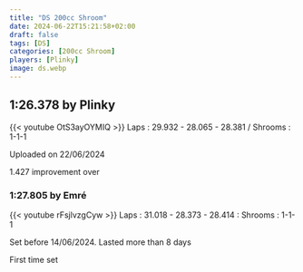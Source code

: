 ```yaml
---
title: "DS 200cc Shroom"
date: 2024-06-22T15:21:58+02:00
draft: false
tags: [DS]
categories: [200cc Shroom]
players: [Plinky]
image: ds.webp
---
```

## 1:26.378 by Plinky
{{< youtube OtS3ayOYMIQ >}}
Laps : 29.932 - 28.065 - 28.381 /
Shrooms : 1-1-1

Uploaded on 22/06/2024

1.427 improvement over

### 1:27.805 by Emré

{{< youtube rFsjlvzgCyw >}}
Laps : 31.018 - 28.373 - 28.414 :
Shrooms : 1-1-1

Set before 14/06/2024. Lasted more than 8 days

First time set